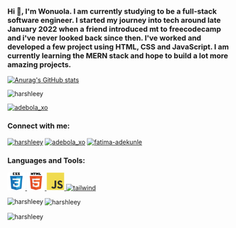 <h3>Hi 👋, I'm Wonuola. I am currently studying to be a full-stack software engineer.  I started my journey into tech around late January 2022 when a friend introduced mt to freecodecamp and i've never looked back since then. I've worked and developed a few project using HTML, CSS and JavaScript. I am currently learning the MERN stack and hope to build a lot more amazing projects.</h3>

[![Anurag's GitHub stats](https://github-readme-stats.vercel.app/api?username=harshleey)](https://github.com/anuraghazra/github-readme-stats)

<p align="left"> <img src="https://komarev.com/ghpvc/?username=harshleey&label=Profile%20views&color=0e75b6&style=flat" alt="harshleey" /> </p>

<p align="left"> <a href="https://twitter.com/adebola_xo" target="blank"><img src="https://img.shields.io/twitter/follow/adebola_xo?logo=twitter&style=for-the-badge" alt="adebola_xo" /></a> </p>

<h3 align="left">Connect with me:</h3>
<p align="left">
<a href="https://codepen.io/harshleey" target="blank"><img align="center" src="https://raw.githubusercontent.com/rahuldkjain/github-profile-readme-generator/master/src/images/icons/Social/codepen.svg" alt="harshleey" height="30" width="40" /></a>
<a href="https://twitter.com/adebola_xo" target="blank"><img align="center" src="https://raw.githubusercontent.com/rahuldkjain/github-profile-readme-generator/master/src/images/icons/Social/twitter.svg" alt="adebola_xo" height="30" width="40" /></a>
<a href="https://linkedin.com/in/fatima-adekunle" target="blank"><img align="center" src="https://raw.githubusercontent.com/rahuldkjain/github-profile-readme-generator/master/src/images/icons/Social/linked-in-alt.svg" alt="fatima-adekunle" height="30" width="40" /></a>
</p>

<h3 align="left">Languages and Tools:</h3>
<p align="left"> <a href="https://www.w3schools.com/css/" target="_blank" rel="noreferrer"> <img src="https://raw.githubusercontent.com/devicons/devicon/master/icons/css3/css3-original-wordmark.svg" alt="css3" width="40" height="40"/> </a> <a href="https://www.w3.org/html/" target="_blank" rel="noreferrer"> <img src="https://raw.githubusercontent.com/devicons/devicon/master/icons/html5/html5-original-wordmark.svg" alt="html5" width="40" height="40"/> </a> <a href="https://developer.mozilla.org/en-US/docs/Web/JavaScript" target="_blank" rel="noreferrer"> <img src="https://raw.githubusercontent.com/devicons/devicon/master/icons/javascript/javascript-original.svg" alt="javascript" width="40" height="40"/> </a> <a href="https://tailwindcss.com/" target="_blank" rel="noreferrer"> <img src="https://www.vectorlogo.zone/logos/tailwindcss/tailwindcss-icon.svg" alt="tailwind" width="40" height="40"/> </a> </p>

<p><img align="left" src="https://github-readme-stats.vercel.app/api/top-langs?username=harshleey&show_icons=true&locale=en&layout=compact" alt="harshleey" /></p>

<p>&nbsp;<img align="center" src="https://github-readme-stats.vercel.app/api?username=harshleey&show_icons=true&locale=en" alt="harshleey" /></p>

<p><img align="center" src="https://github-readme-streak-stats.herokuapp.com/?user=harshleey&" alt="harshleey" /></p>
